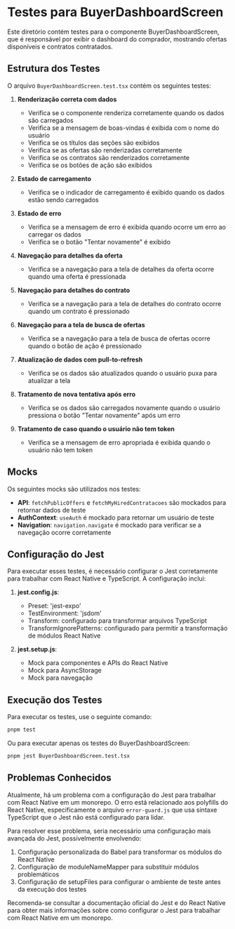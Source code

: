 # Testes para BuyerDashboardScreen

Este diretório contém testes para o componente BuyerDashboardScreen, que é responsável por exibir o dashboard do comprador, mostrando ofertas disponíveis e contratos contratados.

## Estrutura dos Testes

O arquivo `BuyerDashboardScreen.test.tsx` contém os seguintes testes:

1. **Renderização correta com dados**
   - Verifica se o componente renderiza corretamente quando os dados são carregados
   - Verifica se a mensagem de boas-vindas é exibida com o nome do usuário
   - Verifica se os títulos das seções são exibidos
   - Verifica se as ofertas são renderizadas corretamente
   - Verifica se os contratos são renderizados corretamente
   - Verifica se os botões de ação são exibidos

2. **Estado de carregamento**
   - Verifica se o indicador de carregamento é exibido quando os dados estão sendo carregados

3. **Estado de erro**
   - Verifica se a mensagem de erro é exibida quando ocorre um erro ao carregar os dados
   - Verifica se o botão "Tentar novamente" é exibido

4. **Navegação para detalhes da oferta**
   - Verifica se a navegação para a tela de detalhes da oferta ocorre quando uma oferta é pressionada

5. **Navegação para detalhes do contrato**
   - Verifica se a navegação para a tela de detalhes do contrato ocorre quando um contrato é pressionado

6. **Navegação para a tela de busca de ofertas**
   - Verifica se a navegação para a tela de busca de ofertas ocorre quando o botão de ação é pressionado

7. **Atualização de dados com pull-to-refresh**
   - Verifica se os dados são atualizados quando o usuário puxa para atualizar a tela

8. **Tratamento de nova tentativa após erro**
   - Verifica se os dados são carregados novamente quando o usuário pressiona o botão "Tentar novamente" após um erro

9. **Tratamento de caso quando o usuário não tem token**
   - Verifica se a mensagem de erro apropriada é exibida quando o usuário não tem token

## Mocks

Os seguintes mocks são utilizados nos testes:

- **API**: `fetchPublicOffers` e `fetchMyHiredContratacoes` são mockados para retornar dados de teste
- **AuthContext**: `useAuth` é mockado para retornar um usuário de teste
- **Navigation**: `navigation.navigate` é mockado para verificar se a navegação ocorre corretamente

## Configuração do Jest

Para executar esses testes, é necessário configurar o Jest corretamente para trabalhar com React Native e TypeScript. A configuração inclui:

1. **jest.config.js**:
   - Preset: 'jest-expo'
   - TestEnvironment: 'jsdom'
   - Transform: configurado para transformar arquivos TypeScript
   - TransformIgnorePatterns: configurado para permitir a transformação de módulos React Native

2. **jest.setup.js**:
   - Mock para componentes e APIs do React Native
   - Mock para AsyncStorage
   - Mock para navegação

## Execução dos Testes

Para executar os testes, use o seguinte comando:

```bash
pnpm test
```

Ou para executar apenas os testes do BuyerDashboardScreen:

```bash
pnpm jest BuyerDashboardScreen.test.tsx
```

## Problemas Conhecidos

Atualmente, há um problema com a configuração do Jest para trabalhar com React Native em um monorepo. O erro está relacionado aos polyfills do React Native, especificamente o arquivo `error-guard.js` que usa sintaxe TypeScript que o Jest não está configurado para lidar.

Para resolver esse problema, seria necessário uma configuração mais avançada do Jest, possivelmente envolvendo:

1. Configuração personalizada do Babel para transformar os módulos do React Native
2. Configuração de moduleNameMapper para substituir módulos problemáticos
3. Configuração de setupFiles para configurar o ambiente de teste antes da execução dos testes

Recomenda-se consultar a documentação oficial do Jest e do React Native para obter mais informações sobre como configurar o Jest para trabalhar com React Native em um monorepo.